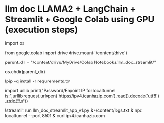 # llm doc LLAMA2 + LangChain + Streamlit + Google Colab using GPU (execution steps)

import os

from google.colab import drive
drive.mount('/content/drive')

parent_dir = "/content/drive/MyDrive/Colab Notebooks/llm_doc_streamlit/"

os.chdir(parent_dir)

!pip -q install -r requirements.txt

import urllib
print("Password/Enpoint IP for localtunnel is:",urllib.request.urlopen('https://ipv4.icanhazip.com').read().decode('utf8').strip("\n"))

!streamlit run llm_doc_streamlit_app_v1.py &>/content/logs.txt & npx localtunnel --port 8501 & curl ipv4.icanhazip.com



